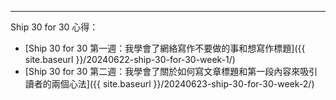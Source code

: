 ---

Ship 30 for 30 心得：

- [Ship 30 for 30 第一週：我學會了網絡寫作不要做的事和想寫作標題]({{ site.baseurl }}/20240622-ship-30-for-30-week-1/)
- [Ship 30 for 30 第二週：我學會了關於如何寫文章標題和第一段內容來吸引讀者的兩個心法]({{ site.baseurl }}/20240623-ship-30-for-30-week-2/)